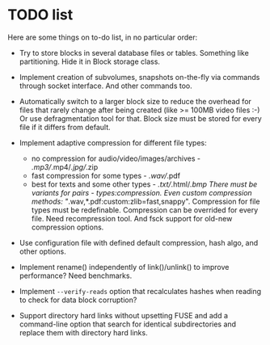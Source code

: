 TODO list
==========

Here are some things on to-do list, in no particular order:

 * Try to store blocks in several database files or tables. Something
   like partitioning. Hide it in Block storage class.

 * Implement creation of subvolumes, snapshots on-the-fly via commands through
   socket interface. And other commands too.

 * Automatically switch to a larger block size to reduce the overhead for files
   that rarely change after being created (like >= 100MB video files :-)
   Or use defragmentation tool for that.
   Block size must be stored for every file if it differs from default.

 * Implement adaptive compression for different file types:
   - no compression for audio/video/images/archives - *.mp3/*.mp4/*.jpg/*.zip
   - fast compression for some types - *.wav/*.pdf
   - best for texts and some other types - *.txt/*.html/*.bmp
   There must be variants for pairs - types:compression. Even custom compression
   methods: "*.wav,*.pdf:custom:zlib=fast,snappy".
   Compression for file types must be redefinable.
   Compression can be overrided for every file.
   Need recompression tool. And fsck support for old-new compression options.

 * Use configuration file with defined default compression, hash algo, and other options.

 * Implement rename() independently of link()/unlink() to improve performance?
   Need benchmarks.

 * Implement `--verify-reads` option that recalculates hashes when reading to
   check for data block corruption?

 * Support directory hard links without upsetting FUSE and add a command-line
   option that search for identical subdirectories and replace them with
   directory hard links.
